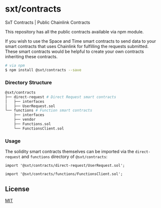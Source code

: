# sxt/contracts
SxT Contracts | Public Chainlink Contracts

This repository has all the public contracts available via npm module.

If you wish to use the Space and Time smart contracts to send data to your smart contracts that uses Chainlink for fulfilling the requests submitted. These smart contracts would be helpful to create your own contracts inheriting these contracts.

```sh
# via npm
$ npm install @sxt/contracts --save
```

### Directory Structure

```sh
@sxt/contracts
├── direct-request # Direct Request smart contracts
│   ├── interfaces
│   ├── UserRequest.sol
└── functions # Function smart contracts
    ├── interfaces
    ├── vendor
    ├── Functions.sol
    └── FunctionsClient.sol
```

### Usage

The solidity smart contracts themselves can be imported via the `direct-request` and `functions` directory of `@sxt/contracts`:

```solidity
import '@sxt/contracts/direct-request/UserRequest.sol';

import '@sxt/contracts/functions/FunctionsClient.sol';
```

## License

[MIT](https://choosealicense.com/licenses/mit/)